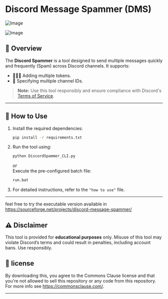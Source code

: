 


# Discord Message Spammer (DMS)

![Image](https://github.com/user-attachments/assets/650c4e4e-df94-4b84-8be2-765268501067)

![Image](https://github.com/user-attachments/assets/c946d911-2781-43fa-8c45-a7ca8d2233f3)

## 📜 Overview

The **Discord Spammer** is a tool designed to send multiple messages quickly and frequently (Spam) across Discord channels. It supports:  
- 🧑‍🤝‍🧑 Adding multiple tokens.  
- 📝 Specifying multiple channel IDs.  

> **Note:** Use this tool responsibly and ensure compliance with Discord's [Terms of Service](https://discord.com/terms).

---

## 🚀 How to Use

1. Install the required dependencies:
   ```bash
   pip install -r requirements.txt
   ```
2. Run the tool using:
   ```bash
   python DiscordSpammer_CLI.py
   ```
   *or*  
   Execute the pre-configured batch file:
   ```bash
   run.bat
   ```

3. For detailed instructions, refer to the `"how to use"` file.

---

feel free to try the executable version available in https://sourceforge.net/projects/discord-message-spammer/




## ⚠️ Disclaimer

This tool is provided for **educational purposes** only. Misuse of this tool may violate Discord’s terms and could result in penalties, including account bans. Use responsibly. 

## 💼 license

By downloading this, you agree to the Commons Clause license and that you're not allowed to sell this repository or any code from this repository. For more info see https://commonsclause.com/.

---
